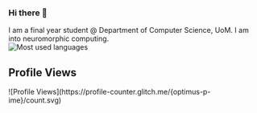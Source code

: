 ### Hi there 👋

I am a final year student @ Department of Computer Science, UoM.
I am into neuromorphic computing.
<br>
![Most used languages](https://github-readme-stats.vercel.app/api/top-langs/?username=optimus-p-ime)
<br>
<h2>Profile Views</h2>
![Profile Views](https://profile-counter.glitch.me/{optimus-p-ime}/count.svg)
